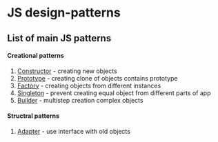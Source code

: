 # JS design-patterns 
## List of main JS patterns
#### Creational patterns
1. [Constructor](https://github.com/efnushtaev/JS-patterns/blob/main/CreationalPatterns/Constructor.js) - creating new objects
2. [Prototype](https://github.com/efnushtaev/JS-patterns/blob/main/CreationalPatterns/Prototype.js) - creating clone of objects contains prototype
3. [Factory](https://github.com/efnushtaev/JS-patterns/blob/main/CreationalPatterns/Factory.js) - creating objects from different instances
4. [Singleton](https://github.com/efnushtaev/JS-patterns/blob/main/CreationalPatterns/Singleton.js) - prevent creating equal object from different parts of app
5. [Builder](https://github.com/efnushtaev/JS-patterns/blob/main/CreationalPatterns/Builder.js) - multistep creation complex objects

#### Structral patterns
1. [Adapter](https://github.com/efnushtaev/JS-patterns/blob/main/StructuralPatterns/Adapter.js) - use interface with old objects
